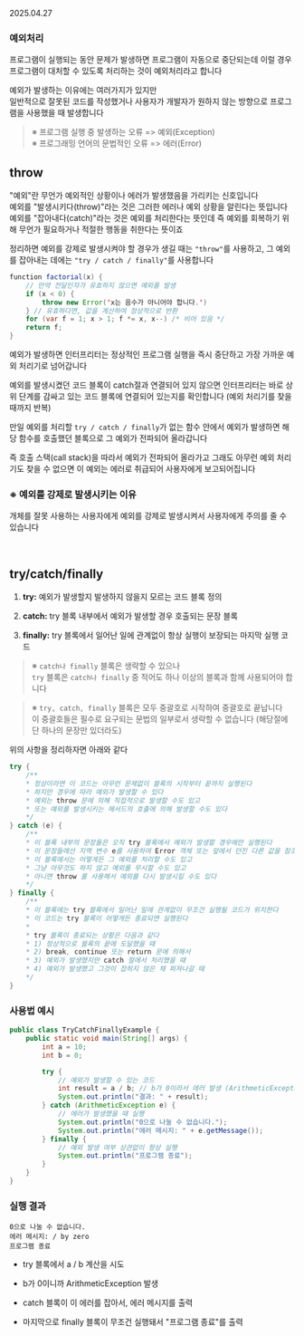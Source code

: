 2025.04.27

### 예외처리
프로그램이 실행되는 동안 문제가 발생하면 프로그램이 자동으로 중단되는데 이럴 경우 프로그램이 대처할 수 있도록 처리하는 것이 예외처리라고 합니다

예외가 발생하는 이유에는 여러가지가 있지만<br>
일반적으로 잘못된 코드를 작성했거나 사용자가 개발자가 원하지 않는 방향으로 프로그램을 사용했을 때 발생합니다

>※ 프로그램 실행 중 발생하는 오류 => 예외(Exception)<br>
>※ 프로그래밍 언어의 문법적인 오류 => 에러(Error)

## throw
"예외"란 무언가 예외적인 상황이나 에러가 발생했음을 가리키는 신호입니다<br>
예외를 "발생시키다(throw)"라는 것은 그러한 에러나 예외 상황을 알린다는 뜻입니다<br>
예외를 "잡아내다(catch)"라는 것은 예외를 처리한다는 뜻인데 즉 예외를 회복하기 위해 무언가 필요하거나 적절한 행동을 취한다는 뜻이죠

정리하면 예외를 강제로 발생시켜야 할 경우가 생길 때는 `"throw"`를 사용하고, 그 예외를 잡아내는 데에는 `"try / catch / finally"`를 사용합니다
```java
function factorial(x) { 
    // 만약 전달인자가 유효하지 않으면 예외를 발생
    if (x < 0) { 
        throw new Error('x는 음수가 아니어야 합니다.') 
    } // 유효하다면, 값을 계산하여 정상적으로 반환
    for (var f = 1; x > 1; f *= x, x--) /* 비어 있음 */ 
    return f; 
}
```

예외가 발생하면 인터프리터는 정상적인 프로그램 실행을 즉시 중단하고 가장 가까운 예외 처리기로 넘어갑니다

예외를 발생시켰던 코드 블록이 catch절과 연결되어 있지 않으면 인터프리터는 바로 상위 단계를 감싸고 있는 코드 블록에 연결되어 있는지를 확인합니다 (예외 처리기를 찾을 때까지 반복)

만일 예외를 처리할 `try / catch / finally`가 없는 함수 안에서 예외가 발생하면 해당 함수를 호출했던 블록으로 그 예외가 전파되어 올라갑니다

즉 호출 스택(call stack)을 따라서 예외가 전파되어 올라가고 그래도 아무런 예외 처리기도 찾을 수 없으면 이 예외는 에러로 취급되어 사용자에게 보고되어집니다

### ※ 예외를 강제로 발생시키는 이유
개체를 잘못 사용하는 사용자에게 예외를 강제로 발생시켜서 사용자에게 주의를 줄 수 있습니다

<br>

## try/catch/finally
1) **try:** 예외가 발생할지 발생하지 않을지 모르는 코드 블록 정의

2) **catch:** 
try 블록 내부에서 예외가 발생할 경우 호출되는 문장 블록

3) **finally:** 
try 블록에서 일어난 일에 관계없이 항상 실행이 보장되는 마지막 실행 코드

> ※ `catch나 finally` 블록은 생략할 수 있으나<br> `try` 블록은 `catch나 finally` 중 적어도 하나 이상의 블록과 함께 사용되어야 합니다

> ※ `try, catch, finally` 블록은 모두 중괄호로 시작하여 중괄호로 끝납니다 <br>이 중괄호들은 필수로 요구되는 문법의 일부로서 생략할 수 없습니다 (해당절에 단 하나의 문장만 있더라도)

위의 사항을 정리하자면 아래와 같다
```java
try { 
    /** 
    * 정상이라면 이 코드는 아무런 문제없이 블록의 시작부터 끝까지 실행된다 
    * 하지만 경우에 따라 예외가 발생할 수 있다 
    * 예외는 throw 문에 의해 직접적으로 발생할 수도 있고 
    * 또는 예외를 발생시키는 메서드의 호출에 의해 발생할 수도 있다 
    */ 
} catch (e) { 
    /** 
    * 이 블록 내부의 문장들은 오직 try 블록에서 예외가 발생할 경우에만 실행된다
    * 이 문장들에선 지역 변수 e를 사용하여 Error 객체 또는 앞에서 던진 다른 값을 참조할 수 있다
    * 이 블록에서는 어떻게든 그 예외를 처리할 수도 있고
    * 그냥 아무것도 하지 않고 예외를 무시할 수도 있고
    * 아니면 throw 를 사용해서 예외를 다시 발생시킬 수도 있다
    */ 
} finally { 
    /** 
    * 이 블록에는 try 블록에서 일어난 일에 관계없이 무조건 실행될 코드가 위치한다
    * 이 코드는 try 블록이 어떻게든 종료되면 실행된다
    * 
    * try 블록이 종료되는 상황은 다음과 같다
    * 1) 정상적으로 블록의 끝에 도달했을 때 
    * 2) break, continue 또는 return 문에 의해서 
    * 3) 예외가 발생했지만 catch 절에서 처리했을 때 
    * 4) 예외가 발생했고 그것이 잡히지 않은 채 퍼져나갈 때 
    */ 
}
```

### 사용법 예시
```java
public class TryCatchFinallyExample {
    public static void main(String[] args) {
        int a = 10;
        int b = 0;

        try {
            // 예외가 발생할 수 있는 코드
            int result = a / b; // b가 0이라서 에러 발생 (ArithmeticException)
            System.out.println("결과: " + result);
        } catch (ArithmeticException e) {
            // 에러가 발생했을 때 실행
            System.out.println("0으로 나눌 수 없습니다.");
            System.out.println("에러 메시지: " + e.getMessage());
        } finally {
            // 예외 발생 여부 상관없이 항상 실행
            System.out.println("프로그램 종료");
        }
    }
}
```
### 실행 결과
```
0으로 나눌 수 없습니다.
에러 메시지: / by zero
프로그램 종료
```
- try 블록에서 a / b 계산을 시도

- b가 0이니까 ArithmeticException 발생

- catch 블록이 이 에러를 잡아서, 에러 메시지를 출력

- 마지막으로 finally 블록이 무조건 실행돼서 "프로그램 종료"를 출력